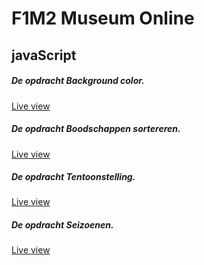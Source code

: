 # F1M2 Museum Online 
## javaScript

##### De opdracht Background color.
[Live view](http://127.0.0.1:5500/web/Les%201-background-color/index.html) 

##### De opdracht Boodschappen sortereren.
[Live view](http://127.0.0.1:5500/web/Les%202-boodschappen/index.html)

##### De opdracht Tentoonstelling.
[Live view](http://127.0.0.1:5500/web/Les%203-Werken%20met%20een%20array/werkenMetArrays.html)

##### De opdracht Seizoenen.
[Live view](http://127.0.0.1:5500/web/Les%204-Seizoenen/index.html) 
